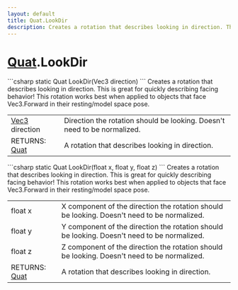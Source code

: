```yaml
---
layout: default
title: Quat.LookDir
description: Creates a rotation that describes looking in direction. This is great for quickly describing facing behavior! This rotation works best when applied to objects that face Vec3.Forward in their resting/model space pose.
---
```

# [Quat]({{site.url}}/Pages/Reference/Quat.html).LookDir

<div class='signature' markdown='1'>
```csharp
static Quat LookDir(Vec3 direction)
```
Creates a rotation that describes looking in direction.
This is great for quickly describing facing behavior! This
rotation works best when applied to objects that face
Vec3.Forward in their resting/model space pose.
</div>

|  |  |
|--|--|
|[Vec3]({{site.url}}/Pages/Reference/Vec3.html) direction|Direction the rotation should be looking.             Doesn't need to be normalized.|
|RETURNS: [Quat]({{site.url}}/Pages/Reference/Quat.html)|A rotation that describes looking in direction.|

<div class='signature' markdown='1'>
```csharp
static Quat LookDir(float x, float y, float z)
```
Creates a rotation that describes looking in direction.
This is great for quickly describing facing behavior! This
rotation works best when applied to objects that face
Vec3.Forward in their resting/model space pose.
</div>

|  |  |
|--|--|
|float x|X component of the direction the rotation should             be looking. Doesn't need to be normalized.|
|float y|Y component of the direction the rotation should             be looking. Doesn't need to be normalized.|
|float z|Z component of the direction the rotation should             be looking. Doesn't need to be normalized.|
|RETURNS: [Quat]({{site.url}}/Pages/Reference/Quat.html)|A rotation that describes looking in direction.|




